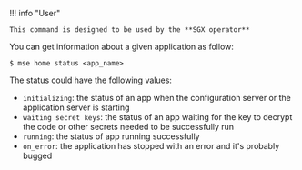 !!! info "User"

    This command is designed to be used by the **SGX operator**


You can get information about a given application as follow:

```console
$ mse home status <app_name>
```

The status could have the following values:

- `initializing`: the status of an app when the configuration server or the application server is starting
- `waiting secret keys`: the status of an app waiting for the key to decrypt the code or other secrets needed to be successfully run
- `running`: the status of app running successfully  
- `on_error`: the application has stopped with an error and it's probably bugged